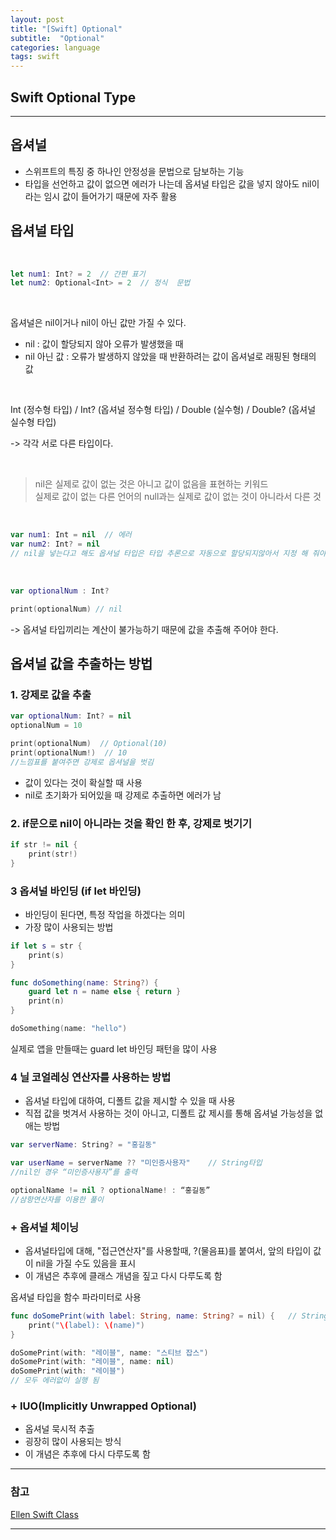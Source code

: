 ```yaml
---
layout: post
title: "[Swift] Optional"
subtitle:  "Optional"
categories: language
tags: swift
---
```

## Swift Optional Type
  
----  
  
## 옵셔널
  
- 스위프트의 특징 중 하나인 안정성을 문법으로 담보하는 기능  
- 타입을 선언하고 값이 없으면 에러가 나는데 옵셔널 타입은 값을 넣지 않아도 nil이라는 임시 값이 들어가기 때문에 자주 활용  
  
## 옵셔널 타입  
  
<br>
  
```swift
let num1: Int? = 2  // 간편 표기
let num2: Optional<Int> = 2  // 정식  문법
```

<br>
  
옵셔널은 nil이거나 nil이 아닌 값만 가질 수 있다.  
- nil : 값이 할당되지 않아 오류가 발생했을 때  
- nil 아닌 값 : 오류가 발생하지 않았을 때 반환하려는 값이 옵셔널로 래핑된 형태의 값  
  
<br>

Int (정수형 타입) / Int? (옵셔널 정수형 타입) / Double (실수형) / Double? (옵셔널 실수형 타입)  
  
-> 각각 서로 다른 타입이다.  

<br>

> nil은 실제로 값이 없는 것은 아니고 값이 없음을 표현하는 키워드  
> 실제로 값이 없는 다른 언어의 null과는 실제로 값이 없는 것이 아니라서 다른 것  
  
<br>  

```swift
var num1: Int = nil  // 에러
var num2: Int? = nil  
// nil을 넣는다고 해도 옵셔널 타입은 타입 추론으로 자동으로 할당되지않아서 지정 해 줘야 한다.
```
<br>

```swift
var optionalNum : Int?

print(optionalNum) // nil
```  

-> 옵셔널 타입끼리는 계산이 불가능하기 때문에 값을 추출해 주어야 한다.

## 옵셔널 값을 추출하는 방법
  
### 1. 강제로 값을 추출  
  
```swift
var optionalNum: Int? = nil
optionalNum = 10

print(optionalNum)  // Optional(10)
print(optionalNum!)  // 10
//느낌표를 붙여주면 강제로 옵셔널을 벗김
```

- 값이 있다는 것이 확실할 때 사용  
- nil로 초기화가 되어있을 때 강제로 추출하면 에러가 남  
  
  
### 2. if문으로 nil이 아니라는 것을 확인 한 후, 강제로 벗기기

```swift
if str != nil {
	print(str!)
}
```
  

### 3 옵셔널 바인딩 (if let 바인딩)
- 바인딩이 된다면, 특정 작업을 하겠다는 의미
- 가장 많이 사용되는 방법
  
```swift
if let s = str {
	print(s)
}
```


```swift
func doSomething(name: String?) {
    guard let n = name else { return }
    print(n)
}

doSomething(name: "hello")
```
실제로 앱을 만들때는 guard let 바인딩 패턴을 많이 사용
  

### 4 닐 코얼레싱 연산자를 사용하는 방법
- 옵셔널 타입에 대하여, 디폴트 값을 제시할 수 있을 때 사용
- 직접 값을 벗겨서 사용하는 것이 아니고, 디폴트 값 제시를 통해 옵셔널 가능성을 없애는 방법

```swift
var serverName: String? = "홍길동"

var userName = serverName ?? "미인증사용자"    // String타입
//nil인 경우 “미인증사용자”를 출력

optionalName != nil ? optionalName! : “홍길동”
//삼항연산자를 이용한 풀이
```

### + 옵셔널 체이닝  
  
- 옵셔널타입에 대해, "접근연산자"를 사용할때, ?(물음표)를 붙여서, 앞의 타입이 값이 nil을 가질 수도 있음을 표시
- 이 개념은 추후에 클래스 개념을 짚고 다시 다루도록 함

옵셔널 타입을 함수 파라미터로 사용

```swift
func doSomePrint(with label: String, name: String? = nil) {   // String? = nil
    print("\(label): \(name)")
}

doSomePrint(with: "레이블", name: "스티브 잡스")
doSomePrint(with: "레이블", name: nil)
doSomePrint(with: "레이블")
// 모두 에러없이 실행 됨
```

### + IUO(Implicitly Unwrapped Optional)  
- 옵셔널 묵시적 추출
- 굉장히 많이 사용되는 방식
- 이 개념은 추후에 다시 다루도록 함

    
----   
  
### 참고  
  
[Ellen Swift Class](https://www.inflearn.com/course/%EC%8A%A4%EC%9C%84%ED%94%84%ED%8A%B8-%EB%AC%B8%EB%B2%95-%EB%A7%88%EC%8A%A4%ED%84%B0-%EC%8A%A4%EC%BF%A8#)  
  
----  
  